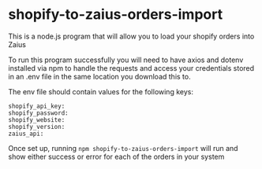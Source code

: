 # shopify-to-zaius-orders-import
This is a node.js program that will allow you to load your shopify orders into Zaius

To run this program successfully you will need to have axios and dotenv installed via npm to handle the requests and access your credentials stored in an .env file in the same location you download this to. 

The env file should contain values for the following keys:
```
shopify_api_key: 
shopify_password: 
shopify_website: 
shopify_version: 
zaius_api:
```
Once set up, running `npm shopify-to-zaius-orders-import` will run and show either success or error for each of the orders in your system
